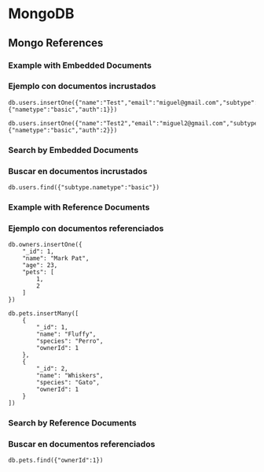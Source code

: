 # MongoDB

## Mongo References

### Example with Embedded Documents

### Ejemplo con documentos incrustados
    
```mongodb
db.users.insertOne({"name":"Test","email":"miguel@gmail.com","subtype":{"nametype":"basic","auth":1}})
```

```mongodb
db.users.insertOne({"name":"Test2","email":"miguel2@gmail.com","subtype":{"nametype":"basic","auth":2}})
```

### Search by Embedded Documents

### Buscar en documentos incrustados
```mongodb
db.users.find({"subtype.nametype":"basic"})
```

### Example with Reference Documents

### Ejemplo con documentos referenciados
```mongodb
db.owners.insertOne({
    "_id": 1,
    "name": "Mark Pat",
    "age": 23,
    "pets": [
        1,
        2
    ]
})

db.pets.insertMany([
    {
        "_id": 1,
        "name": "Fluffy",
        "species": "Perro",
        "ownerId": 1
    },
    {
        "_id": 2,
        "name": "Whiskers",
        "species": "Gato",
        "ownerId": 1
    }
])
```

### Search by Reference Documents

### Buscar en documentos referenciados
```mongodb
db.pets.find({"ownerId":1})
```